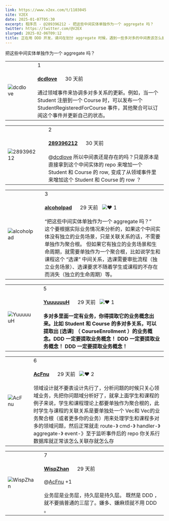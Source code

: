 ```yaml
---
link: https://www.v2ex.com/t/1103045
site: V2EX
date: 2025-01-07T05:30
excerpt: 程序员 - @289396212 - 把这些中间实体单独作为一个 aggregate 吗？
twitter: https://twitter.com/@V2EX
slurped: 2025-02-06T09:12
title: 正在用 DDD 开发，请问在划分 aggregate 时候，遇到一些多对多的中间表该怎么处理？ - V2EX
---
```



把这些中间实体单独作为一个 aggregate 吗？

|                                                                                  |     |                                                                                                                                                                                          |
| -------------------------------------------------------------------------------- | --- | ---------------------------------------------------------------------------------------------------------------------------------------------------------------------------------------- |
| ![dcdlove](https://cdn.v2ex.com/avatar/773e/220b/264957_normal.png?m=1716878792) |     | 1<br><br>**[dcdlove](https://www.v2ex.com/member/dcdlove)**      30 天前<br><br>通过领域事件来协调多对多关系的更新。例如，当一个 Student 注册到一个 Course 时，可以发布一个 StudentRegisteredForCourse 事件，其他聚合可以订阅这个事件并更新自己的状态。 |

|   |   |   |
|---|---|---|
|![289396212](https://cdn.v2ex.com/gravatar/9102c9a79751e53a01fb4f460c0d8bc1?s=48&d=retro)||2<br><br>**[289396212](https://www.v2ex.com/member/289396212)**      30 天前<br><br>@[dcdlove](https://www.v2ex.com/member/dcdlove) 所以中间表还是存在的吗？只是原本是直接拿到这个中间实体的 repo 来增加一个 Student 和 Course 的 row, 变成了从领域事件里来增加这个 Student 和 Course 的 row ？|

|   |   |   |
|---|---|---|
|![alcoholpad](https://cdn.v2ex.com/avatar/5280/fc5b/402001_normal.png?m=1565273239)||3<br><br>**[alcoholpad](https://www.v2ex.com/member/alcoholpad)**      29 天前   ![❤️](https://www.v2ex.com/static/img/heart_neue_red.png?v=16ec2dd0a880be6edda1e4a2e35754b3) 1<br><br>“把这些中间实体单独作为一个 aggregate 吗？”  <br>这个要根据实际业务情况来分析的，如果这个中间实体没有独立的业务场景，只是关联关系的话，不需要单独作为聚合根。 但如果它有独立的业务场景和生命周期，就需要单独作为一个聚合根，比如说学生和课程这个 “选课” 中间关系，选课需要审批流程（独立业务场景）、选课要求不随着学生或课程的不存在而消失（独立的生命周期）等。|

|                                                                                          |     |                                                                                                                                                                                                                                                                                                                           |
| ---------------------------------------------------------------------------------------- | --- | ------------------------------------------------------------------------------------------------------------------------------------------------------------------------------------------------------------------------------------------------------------------------------------------------------------------------- |
| ![YuuuuuuH](https://cdn.v2ex.com/gravatar/aa031d11c3cb9e32c9d1227868e836bc?s=48&d=retro) |     | 5<br><br>**[YuuuuuuH](https://www.v2ex.com/member/YuuuuuuH)**      29 天前   ![❤️](https://www.v2ex.com/static/img/heart_neue_red.png?v=16ec2dd0a880be6edda1e4a2e35754b3) 1<br><br>**多对多里面一定有业务，你得提取它的业务概念出来。比如 Student 和 Course 的多对多关系，可以提取出 [选课] （ CourseEnrollment ）的业务概念。DDD 一定要提取业务概念！ DDD 一定要提取业务概念！ DDD 一定要提取业务概念！** |

|                                                                                |     |                                                                                                                                                                                                                                                                                                                                                                                                                          |
| ------------------------------------------------------------------------------ | --- | ------------------------------------------------------------------------------------------------------------------------------------------------------------------------------------------------------------------------------------------------------------------------------------------------------------------------------------------------------------------------------------------------------------------------ |
| ![AcFnu](https://cdn.v2ex.com/avatar/a471/10f9/678879_normal.png?m=1709630891) |     | 6<br><br>**[AcFnu](https://www.v2ex.com/member/AcFnu)**      29 天前   ![❤️](https://www.v2ex.com/static/img/heart_neue_red.png?v=16ec2dd0a880be6edda1e4a2e35754b3) 2<br><br>领域设计就不要表设计先行了，分析问题的时候只关心领域业务，先把你问题域分析好了，就拿上面学生和课程的例子来说，学生和课程理论上都要单独作为聚合根的，此时学生与课程的关联关系是要单独处一个 Vec<Student>和 Vec<Course>的业务聚合根（或者更多你的业务）用来处理学生和课程多对多的领域问题，然后正常就走 route-》 cmd-》 handler-》 aggregate-》 event-》至于监听事件后的 repo 你关系行数据库就正常该怎么关联存就怎么存 |

|   |   |   |
|---|---|---|
|![WispZhan](https://cdn.v2ex.com/gravatar/ba29e4684a2d7100d30fa23f3ac10ee5?s=48&d=retro)||7<br><br>**[WispZhan](https://www.v2ex.com/member/WispZhan)**      29 天前<br><br>@[AcFnu](https://www.v2ex.com/member/AcFnu) +1<br><br>业务层是业务层，持久层是持久层。 既然是 DDD ，就不要搞普通的三层了。嫌多、嫌麻烦就不用 DDD 。|